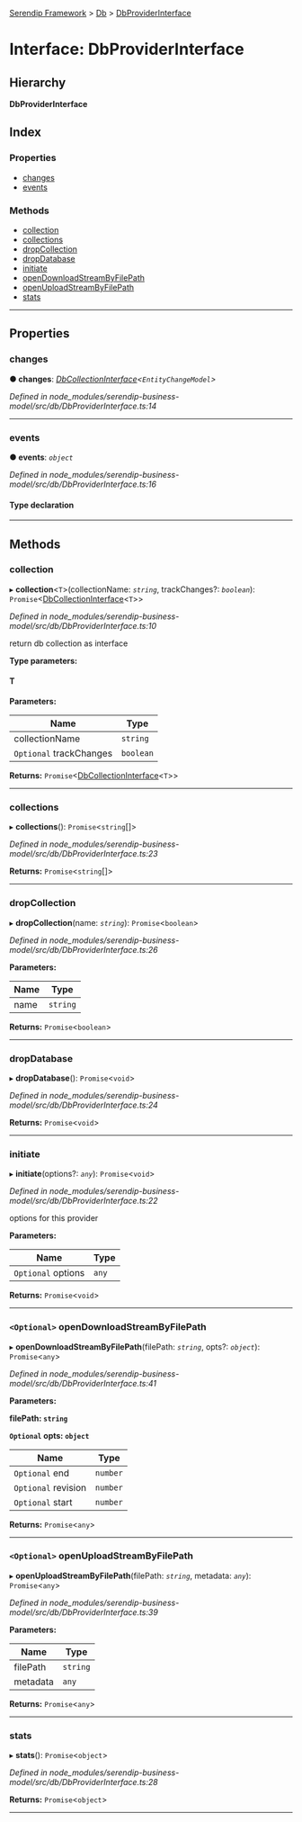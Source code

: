 [Serendip Framework](../README.md) > [Db](../modules/db.md) > [DbProviderInterface](../interfaces/db.dbproviderinterface.md)

# Interface: DbProviderInterface

## Hierarchy

**DbProviderInterface**

## Index

### Properties

* [changes](db.dbproviderinterface.md#changes)
* [events](db.dbproviderinterface.md#events)

### Methods

* [collection](db.dbproviderinterface.md#collection)
* [collections](db.dbproviderinterface.md#collections)
* [dropCollection](db.dbproviderinterface.md#dropcollection)
* [dropDatabase](db.dbproviderinterface.md#dropdatabase)
* [initiate](db.dbproviderinterface.md#initiate)
* [openDownloadStreamByFilePath](db.dbproviderinterface.md#opendownloadstreambyfilepath)
* [openUploadStreamByFilePath](db.dbproviderinterface.md#openuploadstreambyfilepath)
* [stats](db.dbproviderinterface.md#stats)

---

## Properties

<a id="changes"></a>

###  changes

**● changes**: *[DbCollectionInterface](db.dbcollectioninterface.md)<`EntityChangeModel`>*

*Defined in node_modules/serendip-business-model/src/db/DbProviderInterface.ts:14*

___
<a id="events"></a>

###  events

**● events**: *`object`*

*Defined in node_modules/serendip-business-model/src/db/DbProviderInterface.ts:16*

#### Type declaration

[key: `string`]: `any`

___

## Methods

<a id="collection"></a>

###  collection

▸ **collection**<`T`>(collectionName: *`string`*, trackChanges?: *`boolean`*): `Promise`<[DbCollectionInterface](db.dbcollectioninterface.md)<`T`>>

*Defined in node_modules/serendip-business-model/src/db/DbProviderInterface.ts:10*

return db collection as interface

**Type parameters:**

#### T 
**Parameters:**

| Name | Type |
| ------ | ------ |
| collectionName | `string` |
| `Optional` trackChanges | `boolean` |

**Returns:** `Promise`<[DbCollectionInterface](db.dbcollectioninterface.md)<`T`>>

___
<a id="collections"></a>

###  collections

▸ **collections**(): `Promise`<`string`[]>

*Defined in node_modules/serendip-business-model/src/db/DbProviderInterface.ts:23*

**Returns:** `Promise`<`string`[]>

___
<a id="dropcollection"></a>

###  dropCollection

▸ **dropCollection**(name: *`string`*): `Promise`<`boolean`>

*Defined in node_modules/serendip-business-model/src/db/DbProviderInterface.ts:26*

**Parameters:**

| Name | Type |
| ------ | ------ |
| name | `string` |

**Returns:** `Promise`<`boolean`>

___
<a id="dropdatabase"></a>

###  dropDatabase

▸ **dropDatabase**(): `Promise`<`void`>

*Defined in node_modules/serendip-business-model/src/db/DbProviderInterface.ts:24*

**Returns:** `Promise`<`void`>

___
<a id="initiate"></a>

###  initiate

▸ **initiate**(options?: *`any`*): `Promise`<`void`>

*Defined in node_modules/serendip-business-model/src/db/DbProviderInterface.ts:22*

options for this provider

**Parameters:**

| Name | Type |
| ------ | ------ |
| `Optional` options | `any` |

**Returns:** `Promise`<`void`>

___
<a id="opendownloadstreambyfilepath"></a>

### `<Optional>` openDownloadStreamByFilePath

▸ **openDownloadStreamByFilePath**(filePath: *`string`*, opts?: *`object`*): `Promise`<`any`>

*Defined in node_modules/serendip-business-model/src/db/DbProviderInterface.ts:41*

**Parameters:**

**filePath: `string`**

**`Optional` opts: `object`**

| Name | Type |
| ------ | ------ |
| `Optional` end | `number` |
| `Optional` revision | `number` |
| `Optional` start | `number` |

**Returns:** `Promise`<`any`>

___
<a id="openuploadstreambyfilepath"></a>

### `<Optional>` openUploadStreamByFilePath

▸ **openUploadStreamByFilePath**(filePath: *`string`*, metadata: *`any`*): `Promise`<`any`>

*Defined in node_modules/serendip-business-model/src/db/DbProviderInterface.ts:39*

**Parameters:**

| Name | Type |
| ------ | ------ |
| filePath | `string` |
| metadata | `any` |

**Returns:** `Promise`<`any`>

___
<a id="stats"></a>

###  stats

▸ **stats**(): `Promise`<`object`>

*Defined in node_modules/serendip-business-model/src/db/DbProviderInterface.ts:28*

**Returns:** `Promise`<`object`>

___

